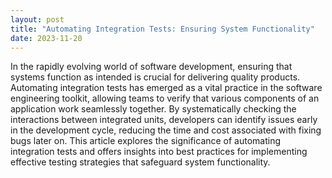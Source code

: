 ```yaml
---
layout: post
title: "Automating Integration Tests: Ensuring System Functionality"
date: 2023-11-20
---
```


In the rapidly evolving world of software development, ensuring that systems function as intended is crucial for delivering quality products. Automating integration tests has emerged as a vital practice in the software engineering toolkit, allowing teams to verify that various components of an application work seamlessly together. By systematically checking the interactions between integrated units, developers can identify issues early in the development cycle, reducing the time and cost associated with fixing bugs later on. This article explores the significance of automating integration tests and offers insights into best practices for implementing effective testing strategies that safeguard system functionality.
